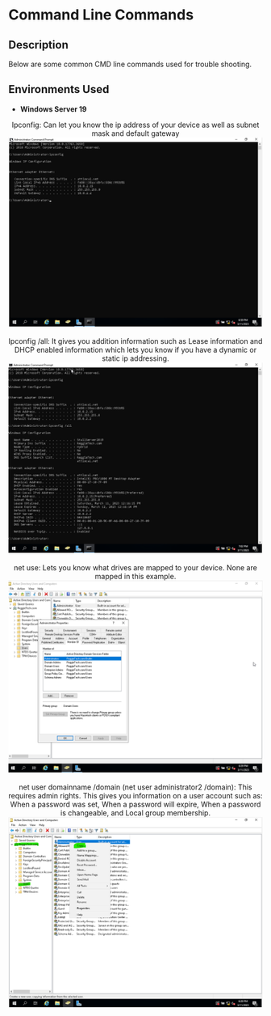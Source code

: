 <h1>Command Line Commands </h1>



<h2>Description</h2>
Below are some common CMD line commands used for trouble shooting.
<br />




<h2>Environments Used </h2>

- <b>Windows Server 19</b> 



<p align="center">
Ipconfig: Can let you know the ip address of your device as well as subnet mask and default gateway<br/>
<img src="https://github.com/Rastallworth1/Command-Line-Commands/blob/main/Screenshot%20ipconfig.png"/>
<br />


<br />
Ipconfig  /all: It gives you addition information such as Lease information and DHCP enabled information which lets you know if you have a dynamic or static ip addressing. <br/>
<img src="https://github.com/Rastallworth1/Command-Line-Commands/blob/main/Screenshot%20ipconfig%20_all.png"/>
<br />


<br />
net use: Lets you know what drives are mapped to your device.  None are mapped in this example.   <br/>
<img src="https://github.com/Rastallworth1/Active-Directory-Copying-an-account/blob/main/Screenshot%204.png"/>
<br />


<br />
net user domainname  /domain (net user administrator2  /domain): This requires admin rights. This gives you information on a user account such as: When a password was set, When a password will expire, When a password is changeable, and Local group membership.<br/>
<img src="https://github.com/Rastallworth1/Active-Directory-Copying-an-account/blob/main/Screenshot%203.png"/>
<br /> 







